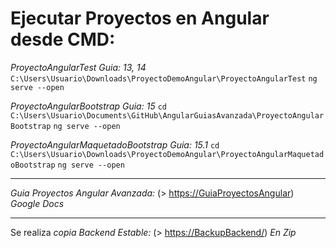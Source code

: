# Ejecutar Proyectos en Angular desde CMD:

*ProyectoAngularTest Guia: 13, 14*
`C:\Users\Usuario\Downloads\ProyectoDemoAngular\ProyectoAngularTest`
`ng serve --open`

*ProyectoAngularBootstrap Guia: 15*
`cd C:\Users\Usuario\Documents\GitHub\AngularGuiasAvanzada\ProyectoAngularBootstrap`
`ng serve --open`

*ProyectoAngularMaquetadoBootstrap Guia: 15.1*
`cd C:\Users\Usuario\Downloads\ProyectoDemoAngular\ProyectoAngularMaquetadoBootstrap`
`ng serve --open`

****************************************************************************************************************************************************
*Guia Proyectos Angular Avanzada:* (> [https://GuiaProyectosAngular](https://docs.google.com/document/d/1zIAmtfKlbvUSvXIzkqRLtC8HSlgZz1ApRa7OJnQVVYQ/edit?usp=sharing)) *Google Docs*
****************************************************************************************************************************************************
Se realiza *copia Backend Estable:* (> [https://BackupBackend/](https://github.com/msolivar/AngularGuiasAvanzada/blob/main/proyecto-main%20(2).zip)) *En Zip*
